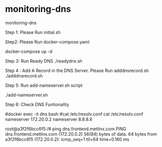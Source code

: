 # monitoring-dns
monitoring-dns

Step 1: 
Please Run initial.sh

Step2: Please Run docker-compose.yaml

docker-compose up -d

Step 3: Run Ready DNS
./readydns.sh

Step 4 : Add A Record in the DNS Server. Please Run adddnsrecord.sh
./adddnsrecord.sh

Step 5: Run add-nameserver.sh script

./add-nameserver.sh

Step 6: Check DNS Funtionality

#docker exec -it dns bash
#cat /etc/resolv.conf
cat /etc/resolv.conf
nameserver 172.20.0.2
nameserver 8.8.8.8

root@a3f2f6bcc6f5:/# ping dns.frontend.metlinx.com
PING dns.frontend.metlinx.com (172.20.0.2) 56(84) bytes of data.
64 bytes from a3f2f6bcc6f5 (172.20.0.2): icmp_seq=1 ttl=64 time=0.160 ms
